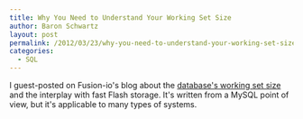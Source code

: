 ```yaml
---
title: Why You Need to Understand Your Working Set Size
author: Baron Schwartz
layout: post
permalink: /2012/03/23/why-you-need-to-understand-your-working-set-size/
categories:
  - SQL
---
```

I guest-posted on Fusion-io's blog about the [database's working set size][1] and the interplay with fast Flash storage. It's written from a MySQL point of view, but it's applicable to many types of systems.

 [1]: http://www.fusionio.com/blog/will-fusionio-make-my-database-faster-percona-guest-blog/
